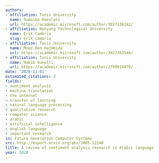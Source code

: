 ```yaml
---
authors:
- affiliation: Tunis University
  name: Oumaima Oueslati
  url: https://academic.microsoft.com/author/3027136162/
- affiliation: Nanyang Technological University
  name: Erik Cambria
  slug: erik_cambria
- affiliation: Tunis University
  name: Moez Ben HajHmida
  url: https://academic.microsoft.com/author/3027263546/
- affiliation: Tunis University
  name: Habib Ounelli
  url: https://academic.microsoft.com/author/2799016870/
date: '2020-11-01'
estimated_citations: 3
fields:
- sentiment analysis
- machine translation
- the internet
- transfer of learning
- natural language processing
- qualitative research
- computer science
- arabic
- artificial intelligence
- english language
- important research
in: Future Generation Computer Systems
src: http://export.arxiv.org/abs/2005.12240
title: A review of sentiment analysis research in Arabic language
year: 2020
---
```

